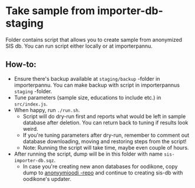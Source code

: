 # Take sample from importer-db-staging

Folder contains script that allows you to create sample from anonymized SIS db. You can run script either locally or at importerpannu.

## How-to:
- Ensure there's backup available at `staging/backup` -folder in importerpannu. You can make backup with script in importerpannus `staging` -folder.
- Tune parameters (sample size, educations to include etc.) in `src/index.js`.
- When happy, run `./run.sh`.
  - Script will do dry-run first and reports what would be left in sample database after deletion. You can return back to tuning if results look weird.
  - If you're tuning parameters after dry-run, remember to comment out database downloading, moving and restoring steps from the script!
  - Note: Running the script will take time, maybe even couple of hours. 
- After running the script, dump will be in this folder with name `sis-importer-db.sqz`.
  - In case you're creating new anon databases for oodikone, copy dump to [anonyymioodi -repo](https://github.com/UniversityOfHelsinkiCS/anonyymioodi/) and continue to creating sis-db with oodikone's updater.
